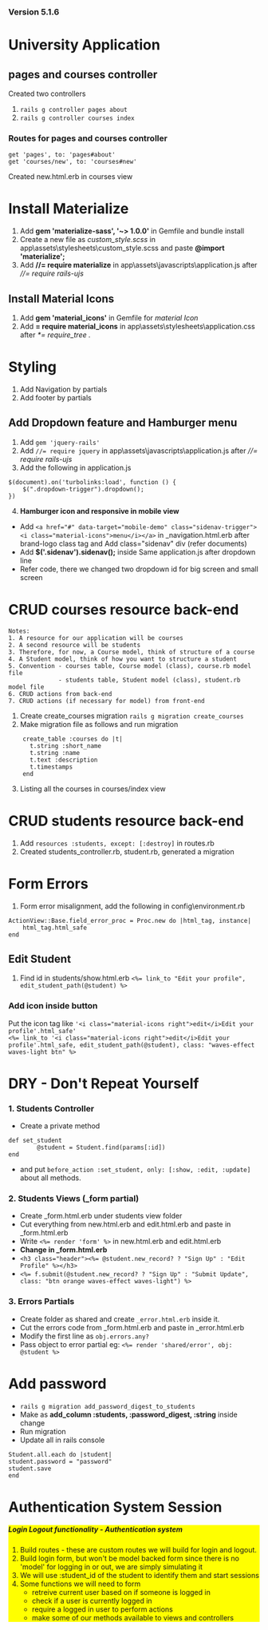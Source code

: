 ### Version 5.1.6

# University Application

## pages and courses controller
Created two controllers
1. `rails g controller pages about`
2. `rails g controller courses index`

### Routes for pages and courses controller
```
get 'pages', to: 'pages#about'
get 'courses/new', to: 'courses#new'  
```
Created new.html.erb in courses view

# Install Materialize
1. Add **gem 'materialize-sass', '~> 1.0.0'** in Gemfile and bundle install
2. Create a new file as *custom_style.scss* in app\assets\stylesheets\custom_style.scss and paste **@import 'materialize';**
3. Add **//= require materialize** in app\assets\javascripts\application.js after _//= require rails-ujs_

## Install Material Icons
1. Add **gem 'material_icons'** in Gemfile for _material Icon_
2. Add **= require material_icons** in app\assets\stylesheets\application.css after _*= require_tree ._

# Styling 
1. Add Navigation by partials
2. Add footer by partials

## Add Dropdown feature and Hamburger menu
1. Add `gem 'jquery-rails'`
2. Add `//= require jquery` in app\assets\javascripts\application.js after _//= require rails-ujs_
3. Add the following in application.js
```
$(document).on('turbolinks:load', function () {
    $(".dropdown-trigger").dropdown();
}) 
```

4. **Hamburger icon and responsive in mobile view**  
- Add `<a href="#" data-target="mobile-demo" class="sidenav-trigger"><i class="material-icons">menu</i></a>` in _navigation.html.erb after brand-logo class tag and Add class="sidenav" div (refer documents)
- Add **$('.sidenav').sidenav();** inside Same application.js after dropdown line
- Refer code, there we changed two dropdown id for big screen and small screen

# CRUD courses resource back-end
```
Notes:
1. A resource for our application will be courses
2. A second resource will be students
3. Therefore, for now, a Course model, think of structure of a course
4. A Student model, think of how you want to structure a student
5. Convention - courses table, Course model (class), course.rb model file
              - students table, Student model (class), student.rb model file
6. CRUD actions from back-end
7. CRUD actions (if necessary for model) from front-end
```
1. Create create_courses migration `rails g migration create_courses`
2. Make migration file as follows and run migration
```
    create_table :courses do |t|
      t.string :short_name
      t.string :name
      t.text :description
      t.timestamps
    end
```
3. Listing all the courses in courses/index view

# CRUD students resource back-end
1. Add `resources :students, except: [:destroy]` in routes.rb
2. Created students_controller.rb, student.rb, generated a migration

# Form Errors
1. Form error misalignment, add the following in config\environment.rb
```
ActionView::Base.field_error_proc = Proc.new do |html_tag, instance|
    html_tag.html_safe
end
```

## Edit Student
1. Find id in students/show.html.erb `<%= link_to "Edit your profile", edit_student_path(@student) %>`


### Add icon inside button
Put the icon tag like `'<i class="material-icons right">edit</i>Edit your profile'.html_safe'`  
`<%= link_to '<i class="material-icons right">edit</i>Edit your profile'.html_safe, edit_student_path(@student), class: "waves-effect waves-light btn" %>`

# DRY - Don't Repeat Yourself

### 1. Students Controller
- Create a private method
```
def set_student
        @student = Student.find(params[:id])
end
```
- and put `before_action :set_student, only: [:show, :edit, :update]` about all methods.

### 2. Students Views (_form partial)
- Create _form.html.erb under students view folder
- Cut everything from new.html.erb and edit.html.erb and paste in _form.html.erb
- Write `<%= render 'form' %>` in new.html.erb and edit.html.erb
- **Change in _form.html.erb**
- `<h3 class="header"><%= @student.new_record? ? "Sign Up" : "Edit Profile" %></h3>`
- `<%= f.submit(@student.new_record? ? "Sign Up" : "Submit Update", class: "btn orange waves-effect waves-light") %>`

### 3. Errors Partials
- Create folder as shared and create `_error.html.erb` inside it.
- Cut the errors code from _form.html.erb and paste in _error.html.erb
- Modify the first line as `obj.errors.any?`
- Pass object to error partial eg: `<%= render 'shared/error', obj: @student %>`

# Add password
- `rails g migration add_password_digest_to_students` 
- Make as **add_column :students, :password_digest, :string** inside change
- Run migration
- Update all in rails console
```
Student.all.each do |student|
student.password = "password"
student.save
end
```

# Authentication System Session
<div style="background-color: yellow;">
<h5>Login Logout functionality - Authentication system</h5>
<ol>
    <li>Build routes - these are custom routes we will build for login and logout.</li>
    <li>Build login form, but won't be model backed form since there is no 'model' for logging in or out, we are simply simulating it</li>
    <li>We will use :student_id of the student to identify them and start sessions</li>
    <li>Some functions we will need to form
        <ul>
            <li>retreive current user based on if someone is logged in</li>
            <li>check if a user is currently logged in</li>
            <li>require a logged in user to perform actions</li>
            <li>make some of our methods available to views and controllers</li>
        </ul>
    </li>
</ol>
    
